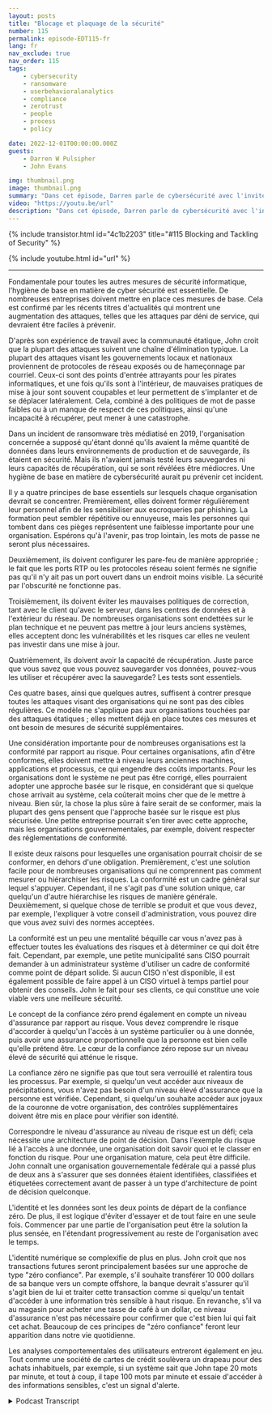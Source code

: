 ```yaml
---
layout: posts
title: "Blocage et plaquage de la sécurité"
number: 115
permalink: episode-EDT115-fr
lang: fr
nav_exclude: true
nav_order: 115
tags:
    - cybersecurity
    - ransomware
    - userbehavioralanalytics
    - compliance
    - zerotrust
    - people
    - process
    - policy

date: 2022-12-01T00:00:00.000Z
guests:
    - Darren W Pulsipher
    - John Evans

img: thumbnail.png
image: thumbnail.png
summary: "Dans cet épisode, Darren parle de cybersécurité avec l'invité récurrent John Evans, conseiller en technologie en chef chez World Wide Technology (WWT)."
video: "https://youtu.be/url"
description: "Dans cet épisode, Darren parle de cybersécurité avec l'invité récurrent John Evans, conseiller en technologie en chef chez World Wide Technology (WWT)."
---
```


<div>
{% include transistor.html id="4c1b2203" title="#115 Blocking and Tackling of Security" %}

{% include youtube.html id="url" %}
</div>

---

Fondamentale pour toutes les autres mesures de sécurité informatique, l'hygiène de base en matière de cyber sécurité est essentielle. De nombreuses entreprises doivent mettre en place ces mesures de base. Cela est confirmé par les récents titres d'actualités qui montrent une augmentation des attaques, telles que les attaques par déni de service, qui devraient être faciles à prévenir.

D'après son expérience de travail avec la communauté étatique, John croit que la plupart des attaques suivent une chaîne d'élimination typique. La plupart des attaques visant les gouvernements locaux et nationaux proviennent de protocoles de réseau exposés ou de hameçonnage par courriel. Ceux-ci sont des points d'entrée attrayants pour les pirates informatiques, et une fois qu'ils sont à l'intérieur, de mauvaises pratiques de mise à jour sont souvent coupables et leur permettent de s'implanter et de se déplacer latéralement. Cela, combiné à des politiques de mot de passe faibles ou à un manque de respect de ces politiques, ainsi qu'une incapacité à récupérer, peut mener à une catastrophe.

Dans un incident de ransomware très médiatisé en 2019, l'organisation concernée a supposé qu'étant donné qu'ils avaient la même quantité de données dans leurs environnements de production et de sauvegarde, ils étaient en sécurité. Mais ils n'avaient jamais testé leurs sauvegardes ni leurs capacités de récupération, qui se sont révélées être médiocres. Une hygiène de base en matière de cybersécurité aurait pu prévenir cet incident.

Il y a quatre principes de base essentiels sur lesquels chaque organisation devrait se concentrer. Premièrement, elles doivent former régulièrement leur personnel afin de les sensibiliser aux escroqueries par phishing. La formation peut sembler répétitive ou ennuyeuse, mais les personnes qui tombent dans ces pièges représentent une faiblesse importante pour une organisation. Espérons qu'à l'avenir, pas trop lointain, les mots de passe ne seront plus nécessaires.

Deuxièmement, ils doivent configurer les pare-feu de manière appropriée ; le fait que les ports RTP ou les protocoles réseau soient fermés ne signifie pas qu'il n'y ait pas un port ouvert dans un endroit moins visible. La sécurité par l'obscurité ne fonctionne pas.

Troisièmement, ils doivent éviter les mauvaises politiques de correction, tant avec le client qu'avec le serveur, dans les centres de données et à l'extérieur du réseau. De nombreuses organisations sont endettées sur le plan technique et ne peuvent pas mettre à jour leurs anciens systèmes, elles acceptent donc les vulnérabilités et les risques car elles ne veulent pas investir dans une mise à jour.

Quatrièmement, ils doivent avoir la capacité de récupération. Juste parce que vous savez que vous pouvez sauvegarder vos données, pouvez-vous les utiliser et récupérer avec la sauvegarde? Les tests sont essentiels.

Ces quatre bases, ainsi que quelques autres, suffisent à contrer presque toutes les attaques visant des organisations qui ne sont pas des cibles régulières. Ce modèle ne s'applique pas aux organisations touchées par des attaques étatiques ; elles mettent déjà en place toutes ces mesures et ont besoin de mesures de sécurité supplémentaires.

Une considération importante pour de nombreuses organisations est la conformité par rapport au risque. Pour certaines organisations, afin d'être conformes, elles doivent mettre à niveau leurs anciennes machines, applications et processus, ce qui engendre des coûts importants. Pour les organisations dont le système ne peut pas être corrigé, elles pourraient adopter une approche basée sur le risque, en considérant que si quelque chose arrivait au système, cela coûterait moins cher que de le mettre à niveau. Bien sûr, la chose la plus sûre à faire serait de se conformer, mais la plupart des gens pensent que l'approche basée sur le risque est plus sécurisée. Une petite entreprise pourrait s'en tirer avec cette approche, mais les organisations gouvernementales, par exemple, doivent respecter des réglementations de conformité.

Il existe deux raisons pour lesquelles une organisation pourrait choisir de se conformer, en dehors d'une obligation. Premièrement, c'est une solution facile pour de nombreuses organisations qui ne comprennent pas comment mesurer ou hiérarchiser les risques. La conformité est un cadre général sur lequel s'appuyer. Cependant, il ne s'agit pas d'une solution unique, car quelqu'un d'autre hiérarchise les risques de manière générale. Deuxièmement, si quelque chose de terrible se produit et que vous devez, par exemple, l'expliquer à votre conseil d'administration, vous pouvez dire que vous avez suivi des normes acceptées.

La conformité est un peu une mentalité béquille car vous n'avez pas à effectuer toutes les évaluations des risques et à déterminer ce qui doit être fait. Cependant, par exemple, une petite municipalité sans CISO pourrait demander à un administrateur système d'utiliser un cadre de conformité comme point de départ solide. Si aucun CISO n'est disponible, il est également possible de faire appel à un CISO virtuel à temps partiel pour obtenir des conseils. John le fait pour ses clients, ce qui constitue une voie viable vers une meilleure sécurité.

Le concept de la confiance zéro prend également en compte un niveau d'assurance par rapport au risque. Vous devez comprendre le risque d'accorder à quelqu'un l'accès à un système particulier ou à une donnée, puis avoir une assurance proportionnelle que la personne est bien celle qu'elle prétend être. Le cœur de la confiance zéro repose sur un niveau élevé de sécurité qui atténue le risque.

La confiance zéro ne signifie pas que tout sera verrouillé et ralentira tous les processus. Par exemple, si quelqu'un veut accéder aux niveaux de précipitations, vous n'avez pas besoin d'un niveau élevé d'assurance que la personne est vérifiée. Cependant, si quelqu'un souhaite accéder aux joyaux de la couronne de votre organisation, des contrôles supplémentaires doivent être mis en place pour vérifier son identité.

Correspondre le niveau d'assurance au niveau de risque est un défi; cela nécessite une architecture de point de décision. Dans l'exemple du risque lié à l'accès à une donnée, une organisation doit savoir quoi et le classer en fonction du risque. Pour une organisation mature, cela peut être difficile. John connaît une organisation gouvernementale fédérale qui a passé plus de deux ans à s'assurer que ses données étaient identifiées, classifiées et étiquetées correctement avant de passer à un type d'architecture de point de décision quelconque.

L'identité et les données sont les deux points de départ de la confiance zéro. De plus, il est logique d'éviter d'essayer et de tout faire en une seule fois. Commencer par une partie de l'organisation peut être la solution la plus sensée, en l'étendant progressivement au reste de l'organisation avec le temps.

L'identité numérique se complexifie de plus en plus. John croit que nos transactions futures seront principalement basées sur une approche de type "zéro confiance". Par exemple, s'il souhaite transférer 10 000 dollars de sa banque vers un compte offshore, la banque devrait s'assurer qu'il s'agit bien de lui et traiter cette transaction comme si quelqu'un tentait d'accéder à une information très sensible à haut risque. En revanche, s'il va au magasin pour acheter une tasse de café à un dollar, ce niveau d'assurance n'est pas nécessaire pour confirmer que c'est bien lui qui fait cet achat. Beaucoup de ces principes de "zéro confiance" feront leur apparition dans notre vie quotidienne.

Les analyses comportementales des utilisateurs entreront également en jeu. Tout comme une société de cartes de crédit soulèvera un drapeau pour des achats inhabituels, par exemple, si un système sait que John tape 20 mots par minute, et tout à coup, il tape 100 mots par minute et essaie d'accéder à des informations sensibles, c'est un signal d'alerte.



<details>
<summary> Podcast Transcript </summary>

<p></p>

</details>
